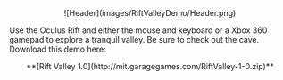 <center>![Header](images/RiftValleyDemo/Header.png)</center>

Use the Oculus Rift and either the mouse and keyboard or a Xbox 360 gamepad to explore a tranquil valley.  Be sure to check out the cave.  Download this demo here:

<center>**[Rift Valley 1.0](http://mit.garagegames.com/RiftValley-1-0.zip)**</center>
